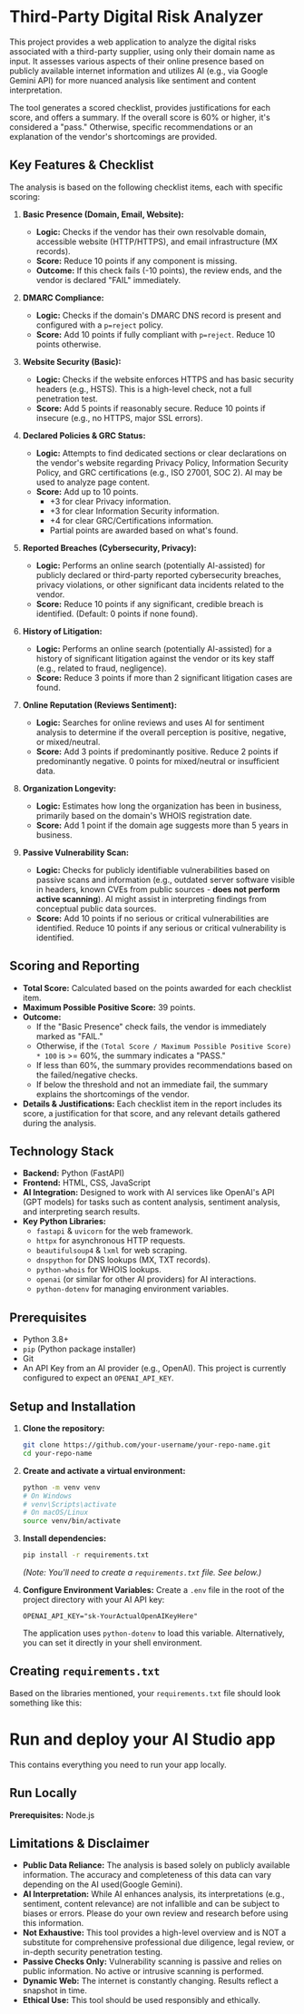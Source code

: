 # Third-Party Digital Risk Analyzer

This project provides a web application to analyze the digital risks associated with a third-party supplier, using only their domain name as input. It assesses various aspects of their online presence based on publicly available internet information and utilizes AI (e.g., via Google Gemini API) for more nuanced analysis like sentiment and content interpretation.

The tool generates a scored checklist, provides justifications for each score, and offers a summary. If the overall score is 60% or higher, it's considered a "pass." Otherwise, specific recommendations or an explanation of the vendor's shortcomings are provided.

## Key Features & Checklist

The analysis is based on the following checklist items, each with specific scoring:

1.  **Basic Presence (Domain, Email, Website):**
    *   **Logic:** Checks if the vendor has their own resolvable domain, accessible website (HTTP/HTTPS), and email infrastructure (MX records).
    *   **Score:** Reduce 10 points if any component is missing.
    *   **Outcome:** If this check fails (-10 points), the review ends, and the vendor is declared "FAIL" immediately.

2.  **DMARC Compliance:**
    *   **Logic:** Checks if the domain's DMARC DNS record is present and configured with a `p=reject` policy.
    *   **Score:** Add 10 points if fully compliant with `p=reject`. Reduce 10 points otherwise.

3.  **Website Security (Basic):**
    *   **Logic:** Checks if the website enforces HTTPS and has basic security headers (e.g., HSTS). This is a high-level check, not a full penetration test.
    *   **Score:** Add 5 points if reasonably secure. Reduce 10 points if insecure (e.g., no HTTPS, major SSL errors).

4.  **Declared Policies & GRC Status:**
    *   **Logic:** Attempts to find dedicated sections or clear declarations on the vendor's website regarding Privacy Policy, Information Security Policy, and GRC certifications (e.g., ISO 27001, SOC 2). AI may be used to analyze page content.
    *   **Score:** Add up to 10 points.
        *   +3 for clear Privacy information.
        *   +3 for clear Information Security information.
        *   +4 for clear GRC/Certifications information.
        *   Partial points are awarded based on what's found.

5.  **Reported Breaches (Cybersecurity, Privacy):**
    *   **Logic:** Performs an online search (potentially AI-assisted) for publicly declared or third-party reported cybersecurity breaches, privacy violations, or other significant data incidents related to the vendor.
    *   **Score:** Reduce 10 points if any significant, credible breach is identified. (Default: 0 points if none found).

6.  **History of Litigation:**
    *   **Logic:** Performs an online search (potentially AI-assisted) for a history of significant litigation against the vendor or its key staff (e.g., related to fraud, negligence).
    *   **Score:** Reduce 3 points if more than 2 significant litigation cases are found.

7.  **Online Reputation (Reviews Sentiment):**
    *   **Logic:** Searches for online reviews and uses AI for sentiment analysis to determine if the overall perception is positive, negative, or mixed/neutral.
    *   **Score:** Add 3 points if predominantly positive. Reduce 2 points if predominantly negative. 0 points for mixed/neutral or insufficient data.

8.  **Organization Longevity:**
    *   **Logic:** Estimates how long the organization has been in business, primarily based on the domain's WHOIS registration date.
    *   **Score:** Add 1 point if the domain age suggests more than 5 years in business.

9.  **Passive Vulnerability Scan:**
    *   **Logic:** Checks for publicly identifiable vulnerabilities based on passive scans and information (e.g., outdated server software visible in headers, known CVEs from public sources - **does not perform active scanning**). AI might assist in interpreting findings from conceptual public data sources.
    *   **Score:** Add 10 points if no serious or critical vulnerabilities are identified. Reduce 10 points if any serious or critical vulnerability is identified.

## Scoring and Reporting

*   **Total Score:** Calculated based on the points awarded for each checklist item.
*   **Maximum Possible Positive Score:** 39 points.
*   **Outcome:**
    *   If the "Basic Presence" check fails, the vendor is immediately marked as "FAIL."
    *   Otherwise, if the `(Total Score / Maximum Possible Positive Score) * 100` is >= 60%, the summary indicates a "PASS."
    *   If less than 60%, the summary provides recommendations based on the failed/negative checks.
    *   If below the threshold and not an immediate fail, the summary explains the shortcomings of the vendor.
*   **Details & Justifications:** Each checklist item in the report includes its score, a justification for that score, and any relevant details gathered during the analysis.

## Technology Stack

*   **Backend:** Python (FastAPI)
*   **Frontend:** HTML, CSS, JavaScript
*   **AI Integration:** Designed to work with AI services like OpenAI's API (GPT models) for tasks such as content analysis, sentiment analysis, and interpreting search results.
*   **Key Python Libraries:**
    *   `fastapi` & `uvicorn` for the web framework.
    *   `httpx` for asynchronous HTTP requests.
    *   `beautifulsoup4` & `lxml` for web scraping.
    *   `dnspython` for DNS lookups (MX, TXT records).
    *   `python-whois` for WHOIS lookups.
    *   `openai` (or similar for other AI providers) for AI interactions.
    *   `python-dotenv` for managing environment variables.

## Prerequisites

*   Python 3.8+
*   `pip` (Python package installer)
*   Git
*   An API Key from an AI provider (e.g., OpenAI). This project is currently configured to expect an `OPENAI_API_KEY`.

## Setup and Installation

1.  **Clone the repository:**
    ```bash
    git clone https://github.com/your-username/your-repo-name.git
    cd your-repo-name
    ```

2.  **Create and activate a virtual environment:**
    ```bash
    python -m venv venv
    # On Windows
    # venv\Scripts\activate
    # On macOS/Linux
    source venv/bin/activate
    ```

3.  **Install dependencies:**
    ```bash
    pip install -r requirements.txt
    ```
    *(Note: You'll need to create a `requirements.txt` file. See below.)*

4.  **Configure Environment Variables:**
    Create a `.env` file in the root of the project directory with your AI API key:
    ```
    OPENAI_API_KEY="sk-YourActualOpenAIKeyHere"
    ```
    The application uses `python-dotenv` to load this variable. Alternatively, you can set it directly in your shell environment.

## Creating `requirements.txt`

Based on the libraries mentioned, your `requirements.txt` file should look something like this:


# Run and deploy your AI Studio app

This contains everything you need to run your app locally.

## Run Locally

**Prerequisites:**  Node.js

## Limitations & Disclaimer

*   **Public Data Reliance:** The analysis is based solely on publicly available information. The accuracy and completeness of this data can vary depending on the AI used(Google Gemini).
*   **AI Interpretation:** While AI enhances analysis, its interpretations (e.g., sentiment, content relevance) are not infallible and can be subject to biases or errors. Please do your own review and research before using this information.
*   **Not Exhaustive:** This tool provides a high-level overview and is NOT a substitute for comprehensive professional due diligence, legal review, or in-depth security penetration testing.
*   **Passive Checks Only:** Vulnerability scanning is passive and relies on public information. No active or intrusive scanning is performed.
*   **Dynamic Web:** The internet is constantly changing. Results reflect a snapshot in time.
*   **Ethical Use:** This tool should be used responsibly and ethically.
